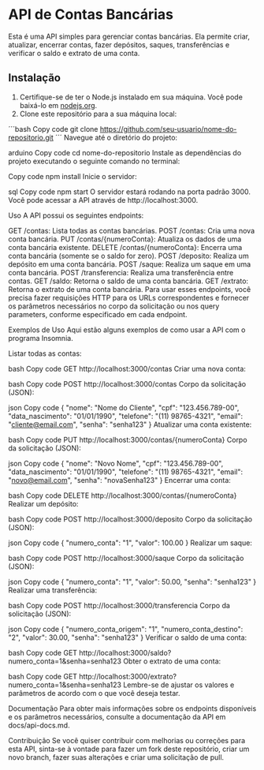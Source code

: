 # API de Contas Bancárias
Esta é uma API simples para gerenciar contas bancárias. Ela permite criar, atualizar, encerrar contas, fazer depósitos, saques, transferências e verificar o saldo e extrato de uma conta.

## Instalação
1. Certifique-se de ter o Node.js instalado em sua máquina. Você pode baixá-lo em [nodejs.org](https://nodejs.org/en).
2. Clone este repositório para a sua máquina local:

´´´bash
Copy code
git clone https://github.com/seu-usuario/nome-do-repositorio.git
´´´
Navegue até o diretório do projeto:

arduino
Copy code
cd nome-do-repositorio
Instale as dependências do projeto executando o seguinte comando no terminal:

Copy code
npm install
Inicie o servidor:

sql
Copy code
npm start
O servidor estará rodando na porta padrão 3000. Você pode acessar a API através de http://localhost:3000.

Uso
A API possui os seguintes endpoints:

GET /contas: Lista todas as contas bancárias.
POST /contas: Cria uma nova conta bancária.
PUT /contas/{numeroConta}: Atualiza os dados de uma conta bancária existente.
DELETE /contas/{numeroConta}: Encerra uma conta bancária (somente se o saldo for zero).
POST /deposito: Realiza um depósito em uma conta bancária.
POST /saque: Realiza um saque em uma conta bancária.
POST /transferencia: Realiza uma transferência entre contas.
GET /saldo: Retorna o saldo de uma conta bancária.
GET /extrato: Retorna o extrato de uma conta bancária.
Para usar esses endpoints, você precisa fazer requisições HTTP para os URLs correspondentes e fornecer os parâmetros necessários no corpo da solicitação ou nos query parameters, conforme especificado em cada endpoint.

Exemplos de Uso
Aqui estão alguns exemplos de como usar a API com o programa Insomnia.

Listar todas as contas:

bash
Copy code
GET http://localhost:3000/contas
Criar uma nova conta:

bash
Copy code
POST http://localhost:3000/contas
Corpo da solicitação (JSON):

json
Copy code
{
  "nome": "Nome do Cliente",
  "cpf": "123.456.789-00",
  "data_nascimento": "01/01/1990",
  "telefone": "(11) 98765-4321",
  "email": "cliente@email.com",
  "senha": "senha123"
}
Atualizar uma conta existente:

bash
Copy code
PUT http://localhost:3000/contas/{numeroConta}
Corpo da solicitação (JSON):

json
Copy code
{
  "nome": "Novo Nome",
  "cpf": "123.456.789-00",
  "data_nascimento": "01/01/1990",
  "telefone": "(11) 98765-4321",
  "email": "novo@email.com",
  "senha": "novaSenha123"
}
Encerrar uma conta:

bash
Copy code
DELETE http://localhost:3000/contas/{numeroConta}
Realizar um depósito:

bash
Copy code
POST http://localhost:3000/deposito
Corpo da solicitação (JSON):

json
Copy code
{
  "numero_conta": "1",
  "valor": 100.00
}
Realizar um saque:

bash
Copy code
POST http://localhost:3000/saque
Corpo da solicitação (JSON):

json
Copy code
{
  "numero_conta": "1",
  "valor": 50.00,
  "senha": "senha123"
}
Realizar uma transferência:

bash
Copy code
POST http://localhost:3000/transferencia
Corpo da solicitação (JSON):

json
Copy code
{
  "numero_conta_origem": "1",
  "numero_conta_destino": "2",
  "valor": 30.00,
  "senha": "senha123"
}
Verificar o saldo de uma conta:

bash
Copy code
GET http://localhost:3000/saldo?numero_conta=1&senha=senha123
Obter o extrato de uma conta:

bash
Copy code
GET http://localhost:3000/extrato?numero_conta=1&senha=senha123
Lembre-se de ajustar os valores e parâmetros de acordo com o que você deseja testar.

Documentação
Para obter mais informações sobre os endpoints disponíveis e os parâmetros necessários, consulte a documentação da API em docs/api-docs.md.

Contribuição
Se você quiser contribuir com melhorias ou correções para esta API, sinta-se à vontade para fazer um fork deste repositório, criar um novo branch, fazer suas alterações e criar uma solicitação de pull.
